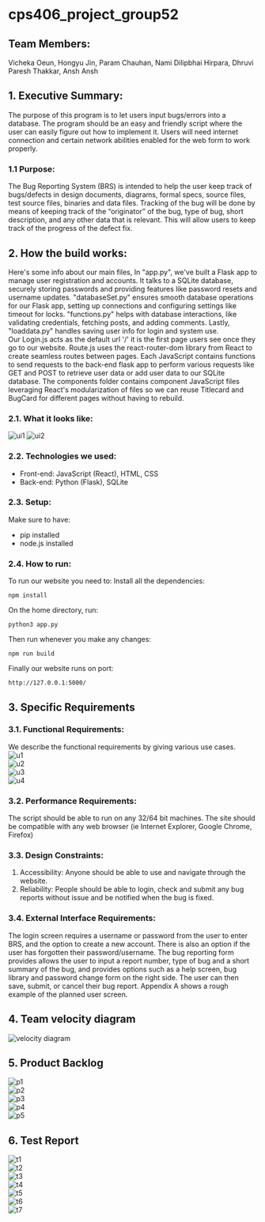 # cps406_project_group52
## Team Members:
Vicheka Oeun,
Hongyu Jin,
Param Chauhan,
Nami Dilipbhai Hirpara,
Dhruvi Paresh Thakkar,
Ansh Ansh

## 1. Executive Summary:
The purpose of this program is to let users input bugs/errors into a database. The program should
be an easy and friendly script where the user can easily figure out how to implement it. Users
will need internet connection and certain network abilities enabled for the web form to work
properly.
### 1.1 Purpose:
The Bug Reporting System (BRS) is intended to help the user keep track of bugs/defects in
design documents, diagrams, formal specs, source files, test source files, binaries and data
files. Tracking of the bug will be done by means of keeping track of the “originator” of the
bug, type of bug, short description, and any other data that is relevant. This will allow users
to keep track of the progress of the defect fix.

## 2. How the build works:
Here's some info about our main files, In "app.py", we've built a Flask app to manage user registration and accounts. It talks to a SQLite database, securely storing passwords and providing features like password resets and username updates. "databaseSet.py" ensures smooth database operations for our Flask app, setting up connections and configuring settings like timeout for locks. "functions.py" helps with database interactions, like validating credentials, fetching posts, and adding comments. Lastly, "loaddata.py" handles saving user info for login and system use.
<br>
Our Login.js acts as the default url '/' it is the first page users see once they go to our website. Route.js uses the react-router-dom library from React to create seamless routes between pages. Each JavaScript contains functions to send requests to the back-end flask app to perform various requests like GET and POST to retrieve user data or add user data to our SQLite database. The components folder contains component JavaScript files leveraging React's modularization of files so we can reuse Titlecard and BugCard for different pages without having to rebuild.

### 2.1. What it looks like:
![ui1](./public/ui1.png)
![ui2](./public/ui2.png)
<br>

### 2.2. Technologies we used:
- Front-end:
JavaScript (React), HTML, CSS
- Back-end:
Python (Flask), SQLite

### 2.3. Setup:
Make sure to have:
- pip installed
- node.js installed

### 2.4. How to run:
To run our website you need to:
Install all the dependencies:
```
npm install
```
On the home directory, run:
```
python3 app.py
```
Then run whenever you make any changes:
```
npm run build
```
Finally our website runs on port:
```
http://127.0.0.1:5000/
```

## 3. Specific Requirements
### 3.1. Functional Requirements:
We describe the functional requirements by giving various use cases.
<br>
![u1](./public/u1.png)
<br>
![u2](./public/u2.png)
<br>
![u3](./public/u3.png)
<br>
![u4](./public/u4.png)
<br>

### 3.2. Performance Requirements:
The script should be able to run on any 32/64 bit machines. The site should be compatible
with any web browser (ie Internet Explorer, Google Chrome, Firefox)

### 3.3. Design Constraints:
1. Accessibility: Anyone should be able to use and navigate through the website.
2. Reliability: People should be able to login, check and submit any bug reports
without issue and be notified when the bug is fixed.

### 3.4. External Interface Requirements:
The login screen requires a username or password from the user to enter BRS, and the
option to create a new account. There is also an option if the user has forgotten their
password/username. The bug reporting form provides allows the user to input a report number,
type of bug and a short summary of the bug, and provides options such as a help screen, bug
library and password change form on the right side. The user can then save, submit, or cancel
their bug report. Appendix A shows a rough example of the planned user screen.

## 4. Team velocity diagram
![velocity diagram](./public/velocity%20diagram.png)

## 5. Product Backlog
![p1](./public/p1.png)
<br>
![p2](./public/p2.png)
<br>
![p3](./public/p3.png)
<br>
![p4](./public/p4.png)
<br>
![p5](./public/p5.png)

## 6. Test Report
![t1](./public/t1.png)
<br>
![t2](./public/t2.png)
<br>
![t3](./public/t3.png)
<br>
![t4](./public/t4.png)
<br>
![t5](./public/t5.png)
<br>
![t6](./public/t6.png)
<br>
![t7](./public/t7.png)
<br>